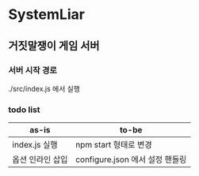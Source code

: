 # SystemLiar

## 거짓말쟁이 게임 서버

### 서버 시작 경로

./src/index.js 에서 실행


### todo list

|as-is|to-be|
|-----|-----|
|index.js 실행 | npm start 형태로 변경|
|옵션 인라인 삽입|configure.json 에서 설정 핸들링|
